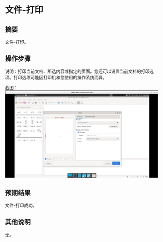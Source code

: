 # 文件-打印

## 摘要

文件-打印。

## 操作步骤

说明：打印当前文档、所选内容或指定的页面。您还可以设置当前文档的打印选项。打印选项可能因打印机和您使用的操作系统而异。

截图：![image](./img/z3.png)

## 预期结果

文件-打印成功。

## 其他说明

无。
